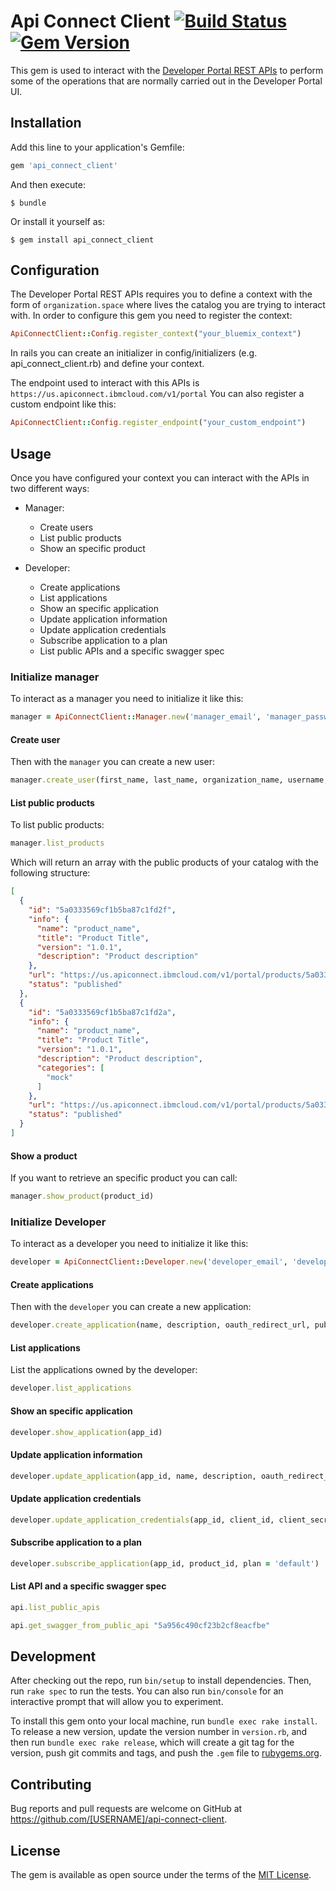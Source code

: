 

# Api Connect Client [![Build Status](https://travis-ci.org/cffiebig/api-connect-client.svg?branch=master)](https://travis-ci.org/cffiebigc/api-connect-client) [![Gem Version](https://badge.fury.io/rb/api_connect_client.svg)](https://badge.fury.io/rb/api_connect_client)

This gem is used to interact with the [Developer Portal REST APIs](https://www.ibm.com/support/knowledgecenter/en/SSFS6T/com.ibm.apic.apirest.doc/dev_portal_apis.html)
 to perform some of the operations that are normally carried out in the Developer Portal UI.

## Installation

Add this line to your application's Gemfile:

```ruby
gem 'api_connect_client'
```

And then execute:

    $ bundle

Or install it yourself as:

    $ gem install api_connect_client

## Configuration

The Developer Portal REST APIs requires you to define a context with the form of `organization.space` where lives the catalog you are trying to interact with. In order to configure this gem you need to register the context:

```ruby
ApiConnectClient::Config.register_context("your_bluemix_context")
```

In rails you can create an initializer in config/initializers (e.g. api_connect_client.rb) and define your context.

The endpoint used to interact with this APIs is `https://us.apiconnect.ibmcloud.com/v1/portal` You can also register a custom endpoint like this:

```ruby
ApiConnectClient::Config.register_endpoint("your_custom_endpoint")
```

## Usage

Once you have configured your context you can interact with the APIs in two different ways:

* Manager:
  * Create users
  * List public products
  * Show an specific product

* Developer:
  * Create applications
  * List applications
  * Show an specific application
  * Update application information
  * Update application credentials
  * Subscribe application to a plan
  * List public APIs and a specific swagger spec

### Initialize manager

To interact as a manager you need to initialize it like this:

```ruby
manager = ApiConnectClient::Manager.new('manager_email', 'manager_password')
```

#### Create user

Then with the `manager` you can create a new user:

```ruby
manager.create_user(first_name, last_name, organization_name, username, password)
```

#### List public products

To list public products:

```ruby
manager.list_products
```

Which will return an array with the public products of your catalog with the following structure:

```json
[
  {
    "id": "5a0333569cf1b5ba87c1fd2f",
    "info": {
      "name": "product_name",
      "title": "Product Title",
      "version": "1.0.1",
      "description": "Product description"
    },
    "url": "https://us.apiconnect.ibmcloud.com/v1/portal/products/5a0333569cf1b5ba87c1fd2f",
    "status": "published"
  },
  {
    "id": "5a0333569cf1b5ba87c1fd2a",
    "info": {
      "name": "product_name",
      "title": "Product Title",
      "version": "1.0.1",
      "description": "Product description",
      "categories": [
        "mock"
      ]
    },
    "url": "https://us.apiconnect.ibmcloud.com/v1/portal/products/5a0333569cf1b5ba87c1fd2a",
    "status": "published"
  }
]
```

#### Show a product

If you want to retrieve an specific product you can call:

```ruby
manager.show_product(product_id)
```

### Initialize Developer

To interact as a developer you need to initialize it like this:

```ruby
developer = ApiConnectClient::Developer.new('developer_email', 'developer_password', 'organization_id')
```

#### Create applications

Then with the `developer` you can create a new application:

```ruby
developer.create_application(name, description, oauth_redirect_url, public_app = false)
```

#### List applications

List the applications owned by the developer:

```ruby
developer.list_applications
```

#### Show an specific application

```ruby
developer.show_application(app_id)
```

#### Update application information

```ruby
developer.update_application(app_id, name, description, oauth_redirect_uri, public_app)
```

#### Update application credentials

```ruby
developer.update_application_credentials(app_id, client_id, client_secret)
```

#### Subscribe application to a plan

```ruby
developer.subscribe_application(app_id, product_id, plan = 'default')
```

#### List API and a specific swagger spec
```ruby
api.list_public_apis
```

```ruby
api.get_swagger_from_public_api "5a956c490cf23b2cf8eacfbe"
```


## Development

After checking out the repo, run `bin/setup` to install dependencies. Then, run `rake spec` to run the tests. You can also run `bin/console` for an interactive prompt that will allow you to experiment.

To install this gem onto your local machine, run `bundle exec rake install`. To release a new version, update the version number in `version.rb`, and then run `bundle exec rake release`, which will create a git tag for the version, push git commits and tags, and push the `.gem` file to [rubygems.org](https://rubygems.org).

## Contributing

Bug reports and pull requests are welcome on GitHub at https://github.com/[USERNAME]/api-connect-client.

## License

The gem is available as open source under the terms of the [MIT License](https://opensource.org/licenses/MIT).
